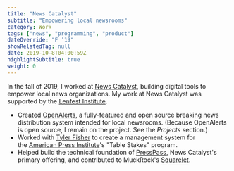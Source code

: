 ```yaml
---
title: "News Catalyst"
subtitle: "Empowering local newsrooms"
category: Work
tags: ["news", "programming", "product"]
dateOverride: "F ’19"
showRelatedTag: null
date: 2019-10-8T04:00:59Z
highlightSubtitle: true
weight: 0
---
```


In the fall of 2019, I worked at [News Catalyst](https://newscatalyst.org/), building digital tools to empower local news organizations. My work at News Catalyst was supported by the [Lenfest Institute](https://www.lenfestinstitute.org/).

- Created [OpenAlerts](https://github.com/news-catalyst/openalerts), a fully-featured and open source breaking news distribution system intended for local newsrooms. (Because OpenAlerts is open source, I remain on the project. See the *Projects* section.)
- Worked with [Tyler Fisher](https://tylerjfisher.com/) to create a management system for the [American Press Institute](https://www.americanpressinstitute.org/)'s "Table Stakes" program.
- Helped build the technical foundation of [PressPass](https://github.com/news-catalyst/presspass-frontend), News Catalyst's primary offering, and contributed to MuckRock's [Squarelet](https://github.com/MuckRock/squarelet/).